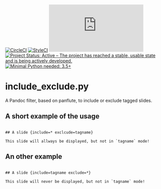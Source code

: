 [![CircleCI](https://circleci.com/gh/NMarkgraf/include_exclude.py.svg?style=svg)](https://circleci.com/gh/NMarkgraf/include_exclude.py)
[![StyleCI](https://github.styleci.io/repos/163188282/shield?branch=master)](https://github.styleci.io/repos/163188282)
[![BCH compliance](https://bettercodehub.com/edge/badge/NMarkgraf/include_exclude.py?branch=master)](https://bettercodehub.com/)
[![Project Status: Active – The project has reached a stable, usable state and is being actively developed.](http://www.repostatus.org/badges/latest/active.svg)](http://www.repostatus.org/#active)
[![Minimal Python needed: 3.5+](https://img.shields.io/badge/Python-3.5%2B-brightgreen.svg)](https://www.python.org)


# include_exclude.py 

A Pandoc filter, based on panflute, to include or exclude tagged slides.


## A short example of the usage

```

## A slide {include=* exclcude=tagname}

This slide will allways be displayed, but not in `tagname` mode!

```

## An other example

```

## A slide {include=tagname exclude=*}

This slide will never be displayed, but not in `tagname` mode!

```

